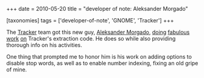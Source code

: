 +++
date = 2010-05-20
title = "developer of note: Aleksander Morgado"

[taxonomies]
tags = ['developer-of-note', 'GNOME', 'Tracker']
+++

The [Tracker] team got this new guy, [Aleksander Morgado], [doing][]
[fabulous][] [work][] [on] Tracker\'s extraction code. He does so while
also providing thorough info on his activities.

One thing that prompted me to honor him is his work on adding options to
disable stop words, as well as to enable number indexing, fixing an old
gripe of mine.

  [Tracker]: http://projects.gnome.org/tracker/
  [Aleksander Morgado]: http://sigquit.wordpress.com/
  [doing]: http://mail.gnome.org/archives/tracker-list/2010-May/msg00006.html
  [fabulous]: http://mail.gnome.org/archives/tracker-list/2010-May/msg00037.html
  [work]: http://mail.gnome.org/archives/tracker-list/2010-May/msg00054.html
  [on]: http://mail.gnome.org/archives/tracker-list/2010-April/msg00097.html
